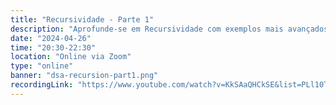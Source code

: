 ```yaml
---
title: "Recursividade - Parte 1"
description: "Aprofunde-se em Recursividade com exemplos mais avançados e aplicações práticas. Descubra como essa poderosa técnica resolve problemas complexos de forma elegante e eficiente!"
date: "2024-04-26"
time: "20:30-22:30"
location: "Online via Zoom"
type: "online"
banner: "dsa-recursion-part1.png"
recordingLink: "https://www.youtube.com/watch?v=KkSAaQHCkSE&list=PLl10TyPY67Jgbh4QdRlRKr-7PjB9i5hWg"
---
```


